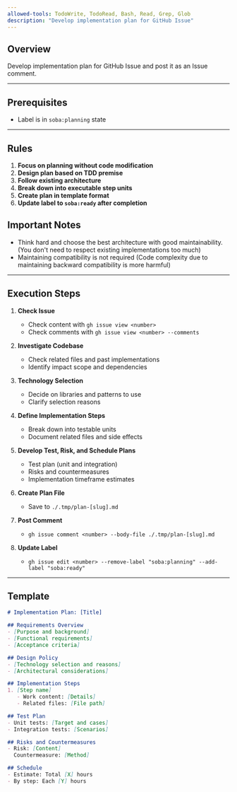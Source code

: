 ```yaml
---
allowed-tools: TodoWrite, TodoRead, Bash, Read, Grep, Glob
description: "Develop implementation plan for GitHub Issue"
---
```


## Overview

Develop implementation plan for GitHub Issue and post it as an Issue comment.

---

## Prerequisites

- Label is in `soba:planning` state

---

## Rules

1. **Focus on planning without code modification**
2. **Design plan based on TDD premise**
3. **Follow existing architecture**
4. **Break down into executable step units**
5. **Create plan in template format**
6. **Update label to `soba:ready` after completion**

## Important Notes

- Think hard and choose the best architecture with good maintainability. (You don't need to respect existing implementations too much)
- Maintaining compatibility is not required (Code complexity due to maintaining backward compatibility is more harmful)

---

## Execution Steps

1. **Check Issue**
   - Check content with `gh issue view <number>`
   - Check comments with `gh issue view <number> --comments`

2. **Investigate Codebase**
   - Check related files and past implementations
   - Identify impact scope and dependencies

3. **Technology Selection**
   - Decide on libraries and patterns to use
   - Clarify selection reasons

4. **Define Implementation Steps**
   - Break down into testable units
   - Document related files and side effects

5. **Develop Test, Risk, and Schedule Plans**
   - Test plan (unit and integration)
   - Risks and countermeasures
   - Implementation timeframe estimates

6. **Create Plan File**
   - Save to `./.tmp/plan-[slug].md`

7. **Post Comment**
   - `gh issue comment <number> --body-file ./.tmp/plan-[slug].md`

8. **Update Label**
   - `gh issue edit <number> --remove-label "soba:planning" --add-label "soba:ready"`

---

## Template

```markdown
# Implementation Plan: [Title]

## Requirements Overview
- [Purpose and background]
- [Functional requirements]
- [Acceptance criteria]

## Design Policy
- [Technology selection and reasons]
- [Architectural considerations]

## Implementation Steps
1. [Step name]
   - Work content: [Details]
   - Related files: [File path]

## Test Plan
- Unit tests: [Target and cases]
- Integration tests: [Scenarios]

## Risks and Countermeasures
- Risk: [Content]
  Countermeasure: [Method]

## Schedule
- Estimate: Total [X] hours
- By step: Each [Y] hours
```
